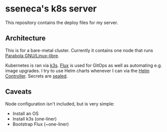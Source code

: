 # sseneca's k8s server

This repository contains the deploy files for my server.

## Architecture

This is for a bare-metal cluster. Currently it contains one node that
runs [Parabola GNU/Linux-libre](https://www.parabola.nu/).

Kubernetes is ran via [k3s](https://k3s.io). [Flux](https://fluxcd.io/)
is used for GitOps as well as automating e.g. image upgrades. I try to
use Helm charts whenever I can via the [Helm
Controller](https://fluxcd.io/docs/components/helm/). Secrets are
[sealed](https://github.com/bitnami-labs/sealed-secrets).

## Caveats

Node configuration isn't included, but is very simple:

- Install an OS
- Install k3s (one-liner)
- Bootstrap Flux (~one-liner)
